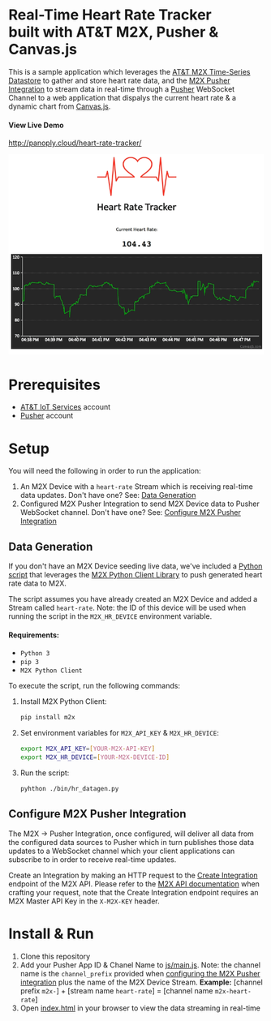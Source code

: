 # Real-Time Heart Rate Tracker <br/> built with AT&T M2X, Pusher & Canvas.js

This is a sample application which leverages the [AT&T M2X Time-Series Datastore](https://m2x.att.com) to gather and store heart rate data, and the [M2X Pusher Integration](https://m2x.att.com/developer/documentation/v2/integrations#pusher-sink-integration) to stream data in real-time through a [Pusher](https://pusher.com/) WebSocket Channel to a web application that dispalys the current heart rate & a dynamic chart from [Canvas.js](http://canvasjs.com/html5-javascript-dynamic-chart/).

#### View Live Demo
http://panoply.cloud/heart-rate-tracker/

![Heart Rate Tracker](images/heart-rate-tracker.gif)

# Prerequisites

* [AT&T IoT Services](https://m2x.att.com/signup) account
* [Pusher](https://pusher.com/signup) account

# Setup

You will need the following in order to run the application:

1. An M2X Device with a `heart-rate` Stream which is receiving real-time data updates. Don't have one? See: [Data Generation](#data-generation)
2. Configured M2X Pusher Integration to send M2X Device data to Pusher WebSocket channel. Don't have one? See: [Configure M2X Pusher Integration](#configure-m2x-pusher-integration)

## Data Generation

If you don't have an M2X Device seeding live data, we've included a [Python script](bin/hr_datagen.py) that leverages the [M2X Python Client Library](https://github.com/attm2x/m2x-python) to push generated heart rate data to M2X.

The script assumes you have already created an M2X Device and added a Stream called `heart-rate`. Note: the ID of this device will be used when running the script in the `M2X_HR_DEVICE` environment variable.

#### Requirements: 

* `Python 3`
* `pip 3`
* `M2X Python Client` 

To execute the script, run the following commands:

1. Install M2X Python Client:
    ```bash
    pip install m2x
    ```

2. Set environment variables for `M2X_API_KEY` & `M2X_HR_DEVICE`:
    ```bash
    export M2X_API_KEY=[YOUR-M2X-API-KEY]
    export M2X_HR_DEVICE=[YOUR-M2X-DEVICE-ID]
    ```

2. Run the script:
    ```bash
    pyhthon ./bin/hr_datagen.py
    ```

## Configure M2X Pusher Integration

The M2X -> Pusher Integration, once configured, will deliver all data from the configured data sources to Pusher which in turn publishes those data updates to a WebSocket channel which your client applications can subscribe to in order to receive real-time updates.

Create an Integration by making an HTTP request to the [Create Integration](https://m2x.att.com/developer/documentation/integrations#Create-Integration) endpoint of the M2X API. Please refer to the [M2X API documentation](https://m2x.att.com/developer/documentation) when crafting your request, note that the Create Integration endpoint requires an M2X Master API Key in the `X-M2X-KEY` header.

# Install & Run

1. Clone this repository
2. Add your Pusher App ID & Chanel Name to [js/main.js](js/main.js). Note: the channel name is the `channel_prefix` provided when [configuring the M2X Pusher integration](#configure-m2x-pusher-integration) plus the name of the M2X Device Stream. __Example:__ [channel prefix `m2x-`] + [stream name `heart-rate`] = [channel name `m2x-heart-rate`]
3. Open [index.html](index.html) in your browser to view the data streaming in real-time
